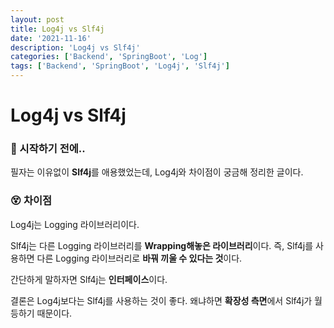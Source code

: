 ```yaml
---
layout: post
title: Log4j vs Slf4j
date: '2021-11-16'
description: 'Log4j vs Slf4j'
categories: ['Backend', 'SpringBoot', 'Log']
tags: ['Backend', 'SpringBoot', 'Log4j', 'Slf4j']
---
```

# Log4j vs Slf4j

### 🎊 시작하기 전에..

필자는 이유없이 **Slf4j**를 애용했었는데, Log4j와 차이점이 궁금해 정리한 글이다.

### 😵 차이점

Log4j는 Logging 라이브러리이다.

Slf4j는 다른 Logging 라이브러리를 **Wrapping해놓은 라이브러리**이다. 즉, Slf4j를 사용하면 다른 Logging 라이브러리로 **바꿔 끼울 수 있다는 것**이다.

간단하게 말하자면 Slf4j는 **인터페이스**이다.

결론은 Log4j보다는 Slf4j를 사용하는 것이 좋다. 왜냐하면 **확장성 측면**에서 Slf4j가 월등하기 때문이다.